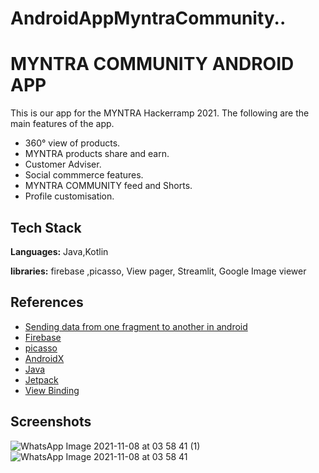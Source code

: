 # AndroidAppMyntraCommunity..

# MYNTRA COMMUNITY ANDROID APP

This is our app for the MYNTRA Hackerramp 2021. The following are the main features of the app.

- 360° view of products.
- MYNTRA products share and earn.
- Customer Adviser.
- Social commmerce features.
- MYNTRA COMMUNITY feed and Shorts.
- Profile customisation.



## Tech Stack

**Languages:** Java,Kotlin

**libraries:**  firebase ,picasso, View pager, Streamlit, Google Image viewer


## References

 - [Sending data from one fragment to another in android](https://www.youtube.com/watch?v=i-K5uBwEt6o)
 - [Firebase](https://firebase.google.com/docs)
 - [picasso](https://square.github.io/picasso/)
 - [AndroidX](https://developer.android.com/jetpack/androidx)
 - [Java](https://www.youtube.com/watch?v=8cm1x4bC610)
 - [Jetpack](https://developer.android.com/jetpack)
 - [View Binding](https://developer.android.com/topic/libraries/view-binding)
 
## Screenshots

![WhatsApp Image 2021-11-08 at 03 58 41 (1)](https://user-images.githubusercontent.com/85924533/140664179-ae5b4444-bb88-4f40-b70d-b5911241a22c.jpeg)
![WhatsApp Image 2021-11-08 at 03 58 41](https://user-images.githubusercontent.com/85924533/140664196-6b7a7f4c-1a0e-4d45-a808-a1b84a539f31.jpeg)



